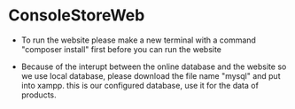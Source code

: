 # ConsoleStoreWeb
- To run the website please make a new terminal with a command "composer install" first before you can run the website

- Because of the interupt between the online database and the website so we use local database, please download the file name "mysql" and put into xampp. this is our configured database, use it for the data of products. 
